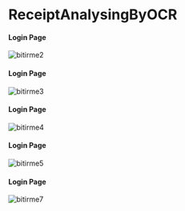 # ReceiptAnalysingByOCR
<h4>Login Page</h4>

![bitirme2](https://user-images.githubusercontent.com/48483419/58100516-72c94b80-7be6-11e9-8639-b9a7826fb565.jpg)
<h4>Login Page</h4>

![bitirme3](https://user-images.githubusercontent.com/48483419/58100518-73fa7880-7be6-11e9-859b-6bc3074f9fbb.jpg)
<h4>Login Page</h4>

![bitirme4](https://user-images.githubusercontent.com/48483419/58100525-75c43c00-7be6-11e9-9e1a-7e57eb316cd3.jpg)
<h4>Login Page</h4>

![bitirme5](https://user-images.githubusercontent.com/48483419/58100527-78269600-7be6-11e9-9e9c-3197b0d5de39.jpg)
<h4>Login Page</h4>

![bitirme7](https://user-images.githubusercontent.com/48483419/58100536-7ceb4a00-7be6-11e9-91a1-424dd27009e2.jpg)
